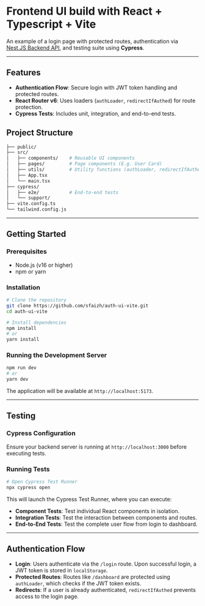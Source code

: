 # Frontend UI build with React + Typescript + Vite

An example of a login page with protected routes, authentication via [Nest.JS Backend API](https://github.com/sfaizh/auth-api-nestjs), and testing suite using **Cypress**.

---

## Features

- **Authentication Flow**: Secure login with JWT token handling and protected routes.
- **React Router v6**: Uses loaders (`authLoader`, `redirectIfAuthed`) for route protection.
- **Cypress Tests**: Includes unit, integration, and end-to-end tests.

## Project Structure

```bash
├── public/
├── src/
│   ├── components/    # Reusable UI components
│   ├── pages/         # Page components (E.g. User Card)
│   ├── utils/         # Utility functions (authLoader, redirectIfAuthed)
│   ├── App.tsx
│   └── main.tsx
├── cypress/
│   ├── e2e/           # End-to-end tests
│   └── support/
├── vite.config.ts
└── tailwind.config.js
```

---

## Getting Started

### Prerequisites

- Node.js (v16 or higher)
- npm or yarn

### Installation

```bash
# Clone the repository
git clone https://github.com/sfaizh/auth-ui-vite.git
cd auth-ui-vite

# Install dependencies
npm install
# or
yarn install
```

### Running the Development Server

```bash
npm run dev
# or
yarn dev
```

The application will be available at `http://localhost:5173`.

---

## Testing

### Cypress Configuration

Ensure your backend server is running at `http://localhost:3000` before executing tests.

### Running Tests

```bash
# Open Cypress Test Runner
npx cypress open
```

This will launch the Cypress Test Runner, where you can execute:

- **Component Tests**: Test individual React components in isolation.
- **Integration Tests**: Test the interaction between components and routes.
- **End-to-End Tests**: Test the complete user flow from login to dashboard.

---

## Authentication Flow

- **Login**: Users authenticate via the `/login` route. Upon successful login, a JWT token is stored in `localStorage`.
- **Protected Routes**: Routes like `/dashboard` are protected using `authLoader`, which checks if the JWT token exists.
- **Redirects**: If a user is already authenticated, `redirectIfAuthed` prevents access to the login page.

